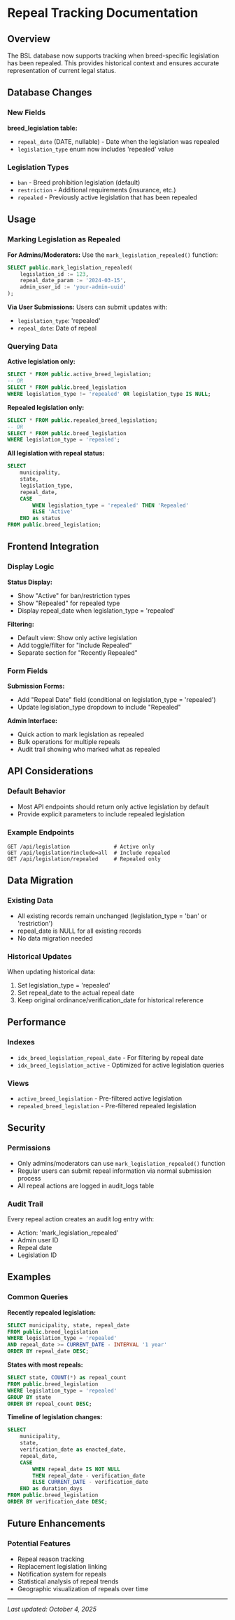 # Repeal Tracking Documentation

## Overview

The BSL database now supports tracking when breed-specific legislation has been repealed. This provides historical context and ensures accurate representation of current legal status.

## Database Changes

### New Fields

**breed_legislation table:**
- `repeal_date` (DATE, nullable) - Date when the legislation was repealed
- `legislation_type` enum now includes 'repealed' value

### Legislation Types

- `ban` - Breed prohibition legislation (default)
- `restriction` - Additional requirements (insurance, etc.)
- `repealed` - Previously active legislation that has been repealed

## Usage

### Marking Legislation as Repealed

**For Admins/Moderators:**
Use the `mark_legislation_repealed()` function:

```sql
SELECT public.mark_legislation_repealed(
    legislation_id := 123,
    repeal_date_param := '2024-03-15',
    admin_user_id := 'your-admin-uuid'
);
```

**Via User Submissions:**
Users can submit updates with:
- `legislation_type`: 'repealed'
- `repeal_date`: Date of repeal

### Querying Data

**Active legislation only:**
```sql
SELECT * FROM public.active_breed_legislation;
-- OR
SELECT * FROM public.breed_legislation 
WHERE legislation_type != 'repealed' OR legislation_type IS NULL;
```

**Repealed legislation only:**
```sql
SELECT * FROM public.repealed_breed_legislation;
-- OR
SELECT * FROM public.breed_legislation 
WHERE legislation_type = 'repealed';
```

**All legislation with repeal status:**
```sql
SELECT 
    municipality,
    state,
    legislation_type,
    repeal_date,
    CASE 
        WHEN legislation_type = 'repealed' THEN 'Repealed'
        ELSE 'Active'
    END as status
FROM public.breed_legislation;
```

## Frontend Integration

### Display Logic

**Status Display:**
- Show "Active" for ban/restriction types
- Show "Repealed" for repealed type
- Display repeal_date when legislation_type = 'repealed'

**Filtering:**
- Default view: Show only active legislation
- Add toggle/filter for "Include Repealed"
- Separate section for "Recently Repealed"

### Form Fields

**Submission Forms:**
- Add "Repeal Date" field (conditional on legislation_type = 'repealed')
- Update legislation_type dropdown to include "Repealed"

**Admin Interface:**
- Quick action to mark legislation as repealed
- Bulk operations for multiple repeals
- Audit trail showing who marked what as repealed

## API Considerations

### Default Behavior
- Most API endpoints should return only active legislation by default
- Provide explicit parameters to include repealed legislation

### Example Endpoints
```
GET /api/legislation              # Active only
GET /api/legislation?include=all  # Include repealed
GET /api/legislation/repealed     # Repealed only
```

## Data Migration

### Existing Data
- All existing records remain unchanged (legislation_type = 'ban' or 'restriction')
- repeal_date is NULL for all existing records
- No data migration needed

### Historical Updates
When updating historical data:
1. Set legislation_type = 'repealed'
2. Set repeal_date to the actual repeal date
3. Keep original ordinance/verification_date for historical reference

## Performance

### Indexes
- `idx_breed_legislation_repeal_date` - For filtering by repeal date
- `idx_breed_legislation_active` - Optimized for active legislation queries

### Views
- `active_breed_legislation` - Pre-filtered active legislation
- `repealed_breed_legislation` - Pre-filtered repealed legislation

## Security

### Permissions
- Only admins/moderators can use `mark_legislation_repealed()` function
- Regular users can submit repeal information via normal submission process
- All repeal actions are logged in audit_logs table

### Audit Trail
Every repeal action creates an audit log entry with:
- Action: 'mark_legislation_repealed'
- Admin user ID
- Repeal date
- Legislation ID

## Examples

### Common Queries

**Recently repealed legislation:**
```sql
SELECT municipality, state, repeal_date
FROM public.breed_legislation
WHERE legislation_type = 'repealed'
AND repeal_date >= CURRENT_DATE - INTERVAL '1 year'
ORDER BY repeal_date DESC;
```

**States with most repeals:**
```sql
SELECT state, COUNT(*) as repeal_count
FROM public.breed_legislation
WHERE legislation_type = 'repealed'
GROUP BY state
ORDER BY repeal_count DESC;
```

**Timeline of legislation changes:**
```sql
SELECT 
    municipality,
    state,
    verification_date as enacted_date,
    repeal_date,
    CASE 
        WHEN repeal_date IS NOT NULL 
        THEN repeal_date - verification_date 
        ELSE CURRENT_DATE - verification_date 
    END as duration_days
FROM public.breed_legislation
ORDER BY verification_date DESC;
```

## Future Enhancements

### Potential Features
- Repeal reason tracking
- Replacement legislation linking
- Notification system for repeals
- Statistical analysis of repeal trends
- Geographic visualization of repeals over time

---

*Last updated: October 4, 2025*